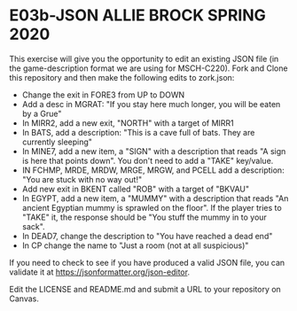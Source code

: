 # E03b-JSON ALLIE BROCK SPRING 2020
This exercise will give you the opportunity to edit an existing JSON file (in the game-description format we are using for MSCH-C220). Fork and Clone this repository and then make the following edits to zork.json:

 + Change the exit in FORE3 from UP to DOWN
 + Add a desc in MGRAT: "If you stay here much longer, you will be eaten by a Grue"
 + In MIRR2, add a new exit, "NORTH" with a target of MIRR1
 + In BATS, add a description: "This is a cave full of bats. They are currently sleeping"
 + In MINE7, add a new item, a "SIGN" with a description that reads "A sign is here that points down". You don't need to add a "TAKE" key/value.
 + IN FCHMP, MRDE, MRDW, MRGE, MRGW, and PCELL add a description: "You are stuck with no way out!"
 + Add new exit in BKENT called "ROB" with a target of "BKVAU"
 + In EGYPT, add a new item, a "MUMMY" with a description that reads "An ancient Egyptian mummy is sprawled on the floor". If the player tries to "TAKE" it, the response should be "You stuff the mummy in to your sack".
 + In DEAD7, change the description to "You have reached a dead end"
 + In CP change the name to "Just a room (not at all suspicious)"
 
If you need to check to see if you have produced a valid JSON file, you can validate it at https://jsonformatter.org/json-editor.

Edit the LICENSE and README.md and submit a URL to your repository on Canvas.
